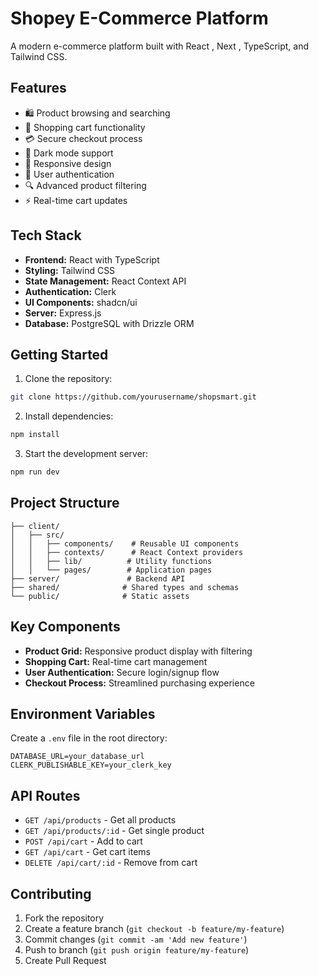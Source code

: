 
# Shopey E-Commerce Platform 

A modern e-commerce platform built with React , Next , TypeScript, and Tailwind CSS.

## Features

- 🛍️ Product browsing and searching
- 🛒 Shopping cart functionality
- 💳 Secure checkout process
- 🌙 Dark mode support
- 📱 Responsive design
- 🔐 User authentication
- 🔍 Advanced product filtering
- ⚡ Real-time cart updates

## Tech Stack

- **Frontend:** React with TypeScript
- **Styling:** Tailwind CSS
- **State Management:** React Context API
- **Authentication:** Clerk
- **UI Components:** shadcn/ui
- **Server:** Express.js
- **Database:** PostgreSQL with Drizzle ORM

## Getting Started

1. Clone the repository:
```bash
git clone https://github.com/yourusername/shopsmart.git
```

2. Install dependencies:
```bash
npm install
```

3. Start the development server:
```bash
npm run dev
```

## Project Structure

```
├── client/
│   ├── src/
│   │   ├── components/    # Reusable UI components
│   │   ├── contexts/      # React Context providers
│   │   ├── lib/          # Utility functions
│   │   └── pages/        # Application pages
├── server/               # Backend API
├── shared/              # Shared types and schemas
└── public/              # Static assets
```

## Key Components

- **Product Grid:** Responsive product display with filtering
- **Shopping Cart:** Real-time cart management
- **User Authentication:** Secure login/signup flow
- **Checkout Process:** Streamlined purchasing experience

## Environment Variables

Create a `.env` file in the root directory:

```env
DATABASE_URL=your_database_url
CLERK_PUBLISHABLE_KEY=your_clerk_key
```

## API Routes

- `GET /api/products` - Get all products
- `GET /api/products/:id` - Get single product
- `POST /api/cart` - Add to cart
- `GET /api/cart` - Get cart items
- `DELETE /api/cart/:id` - Remove from cart

## Contributing

1. Fork the repository
2. Create a feature branch (`git checkout -b feature/my-feature`)
3. Commit changes (`git commit -am 'Add new feature'`)
4. Push to branch (`git push origin feature/my-feature`)
5. Create Pull Request

